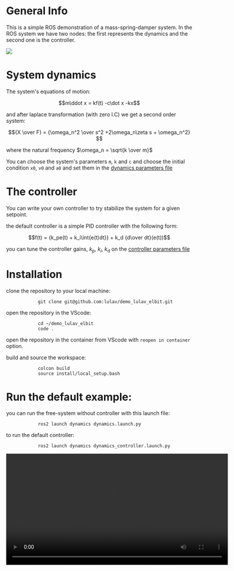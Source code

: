 # General Info

This is a simple ROS demonstration of a mass-spring-damper system.
In the ROS system we have two nodes: the first represents the dynamics and the second one is the controller.

![](https://user-images.githubusercontent.com/58637596/194718349-455a479d-434e-45a6-86bc-0a4f5d95dd49.png)

# System dynamics

The system's equations of motion:

$$m\ddot x =  kf(t) -c\dot x -kx$$

and after laplace transformation (with zero I.C) we get a second order system:

$${X \over F} = {\omega_n^2 \over s^2 +2\omega_n\zeta s + \omega_n^2} $$

where the natural frequency $\omega_n = \sqrt{k \over m}$

You can choose the system's parameters `m`, `k` and `c` and choose the initial condition `x0`, `v0` and `a0` and set them in the [dynamics parameters file](https://github.com/lulav/demo_lulav_elbit/blob/foxy/src/dynamics/config/params.yaml)


# The controller

You can write your own controller to try stabilize the system for a given setpoint.

the default controller is a simple PID controller with the following form:

$$f(t) = {k_pe(t) + k_i\int{e(t)dt}} + k_d {d\over dt}(e(t))$$

you can tune the controller gains, $k_p$, $k_i$, $k_d$ on the [controller parameters file](https://github.com/lulav/demo_lulav_elbit/blob/foxy/src/controller/config/params.yaml)


# Installation

clone the repository to your local machine:
                
                git clone git@github.com:lulav/demo_lulav_elbit.git

open the repository in the VScode:

                cd ~/demo_lulav_elbit
                code .

open the repository in the container from VScode with `reopen in container` option.

build and source the workspace:

                colcon build
                source install/local_setup.bash

# Run the default example:

you can run the free-system without controller with this launch file:

                ros2 launch dynamics dynamics.launch.py


to run the default controller:

                ros2 launch dynamics dynamics_controller.launch.py

<video src='https://user-images.githubusercontent.com/58637596/194520348-c97344c0-b9be-4ad5-ba11-29188c18011e.mp4' width=600/>



# CITROS
```bash 

## Docker build
citros docker build -t vovacooper/demo_lulav_elbit:latest .

## Docker run 
citros docker run --rm -it --net=host vovacooper/demo_lulav_elbit:latest citros run beebcb55-6110-4be4-8fec-05af808ce6fc 1
        
# run from local machine.
citros docker run --rm -it --net=host -e "CITROS_ENTRYPOINT"="http://host.docker.internal/api/graphql" \
-e "CITROS_LOGS"="http://host.docker.internal/logs" \
-e "CITROS_BAG"="http://host.docker.internal/bag" \
vovacooper/demo_lulav_elbit:latest \
citros run 4fc966d6-d4f9-4974-94f4-8d66bcde1c9a 1 \
--key eyJhbGciOiJIUzI1NiIsInR5cCI6IkpXVCJ9.eyJyb2xlIjoiY2l0cm9zX2FkbWluIiwidXNlcl9pZCI6IjNjYWEyMjNhLWFhNzQtNDFlZS05MmEyLTViZWUzOTkyMzg1OSIsInVzZXJfbmFtZSI6Im5vYW1vb24iLCJjaXRyb3Nfcm9sZSI6InVzZXIiLCJvcmdhbml6YXRpb25faWQiOiJlOTE1ZDYzOS02MzcyLTQ1ZTQtODU1ZC1hOGM5YjdkNmFiMDIiLCJvcmdhbml6YXRpb25fdHlwZSI6Ik1BTkFHRSIsImRvbWFpbl9wcmVmaXgiOiJsdWxhdiIsImV4cCI6MTY3NTM1NjU5MSwiaWF0IjoxNjc1MjcwMTkxLCJhdWQiOiJwb3N0Z3JhcGhpbGUiLCJpc3MiOiJwb3N0Z3JhcGhpbGUifQ.GNYBdQALAryKtI1SCnJGR2wzFIsAyu1PaWqS2TglWyM 

```





